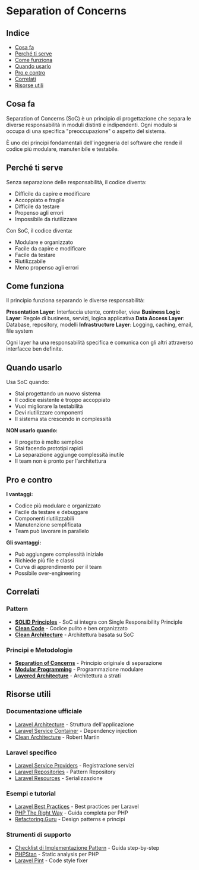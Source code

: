 # Separation of Concerns

## Indice
- [Cosa fa](#cosa-fa)
- [Perché ti serve](#perché-ti-serve)
- [Come funziona](#come-funziona)
- [Quando usarlo](#quando-usarlo)
- [Pro e contro](#pro-e-contro)
- [Correlati](#correlati)
- [Risorse utili](#risorse-utili)

## Cosa fa

Separation of Concerns (SoC) è un principio di progettazione che separa le diverse responsabilità in moduli distinti e indipendenti. Ogni modulo si occupa di una specifica "preoccupazione" o aspetto del sistema.

È uno dei principi fondamentali dell'ingegneria del software che rende il codice più modulare, manutenibile e testabile.

## Perché ti serve

Senza separazione delle responsabilità, il codice diventa:
- Difficile da capire e modificare
- Accoppiato e fragile
- Difficile da testare
- Propenso agli errori
- Impossibile da riutilizzare

Con SoC, il codice diventa:
- Modulare e organizzato
- Facile da capire e modificare
- Facile da testare
- Riutilizzabile
- Meno propenso agli errori

## Come funziona

Il principio funziona separando le diverse responsabilità:

**Presentation Layer**: Interfaccia utente, controller, view
**Business Logic Layer**: Regole di business, servizi, logica applicativa
**Data Access Layer**: Database, repository, modelli
**Infrastructure Layer**: Logging, caching, email, file system

Ogni layer ha una responsabilità specifica e comunica con gli altri attraverso interfacce ben definite.

## Quando usarlo

Usa SoC quando:
- Stai progettando un nuovo sistema
- Il codice esistente è troppo accoppiato
- Vuoi migliorare la testabilità
- Devi riutilizzare componenti
- Il sistema sta crescendo in complessità

**NON usarlo quando:**
- Il progetto è molto semplice
- Stai facendo prototipi rapidi
- La separazione aggiunge complessità inutile
- Il team non è pronto per l'architettura

## Pro e contro

**I vantaggi:**
- Codice più modulare e organizzato
- Facile da testare e debuggare
- Componenti riutilizzabili
- Manutenzione semplificata
- Team può lavorare in parallelo

**Gli svantaggi:**
- Può aggiungere complessità iniziale
- Richiede più file e classi
- Curva di apprendimento per il team
- Possibile over-engineering



## Correlati

### Pattern

- **[SOLID Principles](./04-solid-principles/solid-principles.md)** - SoC si integra con Single Responsibility Principle
- **[Clean Code](./05-clean-code/clean-code.md)** - Codice pulito e ben organizzato
- **[Clean Architecture](./26-clean-architecture/clean-architecture.md)** - Architettura basata su SoC

### Principi e Metodologie

- **[Separation of Concerns](https://en.wikipedia.org/wiki/Separation_of_concerns)** - Principio originale di separazione
- **[Modular Programming](https://en.wikipedia.org/wiki/Modular_programming)** - Programmazione modulare
- **[Layered Architecture](https://en.wikipedia.org/wiki/Multitier_architecture)** - Architettura a strati


## Risorse utili

### Documentazione ufficiale
- [Laravel Architecture](https://laravel.com/docs/structure) - Struttura dell'applicazione
- [Laravel Service Container](https://laravel.com/docs/container) - Dependency injection
- [Clean Architecture](https://www.amazon.com/Clean-Architecture-Craftsmans-Software-Structure/dp/0134494272) - Robert Martin

### Laravel specifico
- [Laravel Service Providers](https://laravel.com/docs/providers) - Registrazione servizi
- [Laravel Repositories](https://laravel.com/docs/eloquent) - Pattern Repository
- [Laravel Resources](https://laravel.com/docs/eloquent-resources) - Serializzazione

### Esempi e tutorial
- [Laravel Best Practices](https://github.com/alexeymezenin/laravel-best-practices) - Best practices per Laravel
- [PHP The Right Way](https://phptherightway.com/) - Guida completa per PHP
- [Refactoring.Guru](https://refactoring.guru/) - Design patterns e principi

### Strumenti di supporto
- [Checklist di Implementazione Pattern](../checklist-implementazione-pattern.md) - Guida step-by-step
- [PHPStan](https://phpstan.org/) - Static analysis per PHP
- [Laravel Pint](https://laravel.com/docs/pint) - Code style fixer
